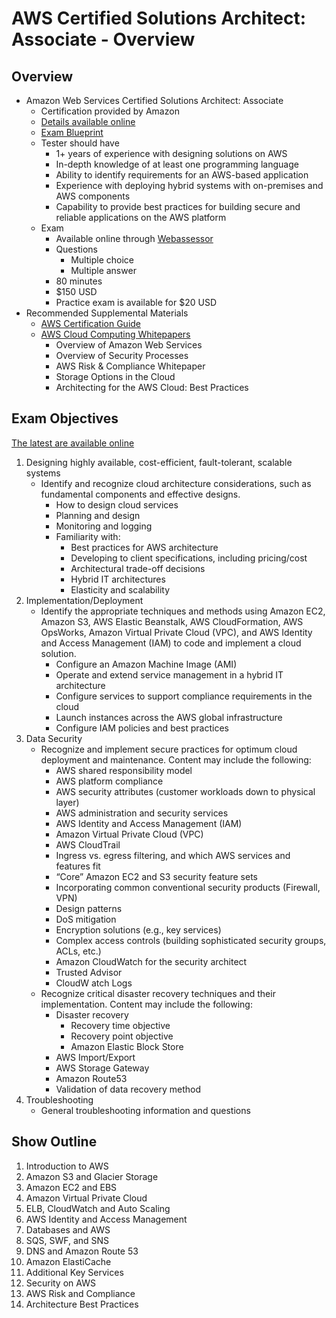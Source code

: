 AWS Certified Solutions Architect: Associate - Overview
============================================================


Overview
------------------------------------------------------------

* Amazon Web Services Certified Solutions Architect: Associate
	+ Certification provided by Amazon
	+ [Details available online][1]
	+ [Exam Blueprint][2]
	+ Tester should have
		- 1+ years of experience with designing solutions on AWS
		- In-depth knowledge of at least one programming language
		- Ability to identify requirements for an AWS-based application
		- Experience with deploying hybrid systems with on-premises and AWS components
		- Capability to provide best practices for building secure and reliable applications on the AWS platform
	+ Exam
		- Available online through [Webassessor][3]
		- Questions
			+ Multiple choice
			+ Multiple answer
		- 80 minutes
		- $150 USD
		- Practice exam is available for $20 USD
* Recommended Supplemental Materials
	+ [AWS Certification Guide](http://aws.amazon.com/certification/certification-prep/)
	+ [AWS Cloud Computing Whitepapers](http://aws.amazon.com/whitepapers)
		- Overview of Amazon Web Services
		- Overview of Security Processes
		- AWS Risk & Compliance Whitepaper
		- Storage Options in the Cloud
		- Architecting for the AWS Cloud: Best Practices

Exam Objectives
------------------------------------------------------------

[The latest are available online][2]

1. Designing highly available, cost-efficient, fault-tolerant, scalable systems
	- Identify and recognize cloud architecture considerations, such as fundamental components and effective designs.
		+ How to design cloud services
		+ Planning and design
		+ Monitoring and logging
		+ Familiarity with:
			- Best practices for AWS architecture
			- Developing to client specifications, including pricing/cost 
			- Architectural trade-off decisions 
			- Hybrid IT architectures 
			- Elasticity and scalability 
2. Implementation/Deployment
	- Identify the appropriate techniques and methods using Amazon EC2, Amazon S3, AWS Elastic Beanstalk, AWS CloudFormation, AWS OpsWorks, Amazon Virtual Private Cloud (VPC), and AWS Identity and Access Management (IAM) to code and implement a cloud solution.
		+ Configure an Amazon Machine Image (AMI)
		+ Operate and extend service management in a hybrid IT architecture
		+ Configure services to support compliance requirements in the cloud
		+ Launch instances across the AWS global infrastructure
		+ Configure IAM policies and best practices
3. Data Security
	- Recognize and implement secure practices for optimum cloud deployment and maintenance. Content may include the following:
		+ AWS shared responsibility model
		+ AWS platform compliance
		+ AWS security attributes (customer workloads down to physical layer)
		+ AWS administration and security services
		+ AWS Identity and Access Management (IAM)
		+ Amazon Virtual Private Cloud (VPC)
		+ AWS CloudTrail
		+ Ingress vs. egress filtering, and which AWS services and features fit
		+ “Core” Amazon EC2 and S3 security feature sets
		+ Incorporating common conventional security products (Firewall, VPN)
		+ Design patterns
		+ DoS mitigation
		+ Encryption solutions (e.g., key services)
		+ Complex access controls (building sophisticated security groups, ACLs, etc.)
		+ Amazon CloudWatch for the security architect
		+ Trusted Advisor
		+ CloudW atch Logs
	- Recognize critical disaster recovery techniques and their implementation. Content may include the following:
		+ Disaster recovery
			- Recovery time objective
			- Recovery point objective
			- Amazon Elastic Block Store
		+ AWS Import/Export
		+ AWS Storage Gateway
		+ Amazon Route53
		+ Validation of data recovery method
4. Troubleshooting
	- General troubleshooting information and questions

Show Outline
------------------------------------------------------------

1. Introduction to AWS
2. Amazon S3 and Glacier Storage
3. Amazon EC2 and EBS
4. Amazon Virtual Private Cloud
5. ELB, CloudWatch and Auto Scaling
6. AWS Identity and Access Management
7. Databases and AWS
8. SQS, SWF, and SNS
9. DNS and Amazon Route 53
10. Amazon ElastiCache
11. Additional Key Services
12. Security on AWS
13. AWS Risk and Compliance
14. Architecture Best Practices

[1]:https://aws.amazon.com/certification/certified-solutions-architect-associate/
[2]:https://d0.awsstatic.com/training-and-certification/docs-sa-assoc/AWS_certified_solutions_architect_associate_blueprint.pdf
[3]:https://www.webassessor.com/wa.do?page=publicHome&branding=AMAZON

